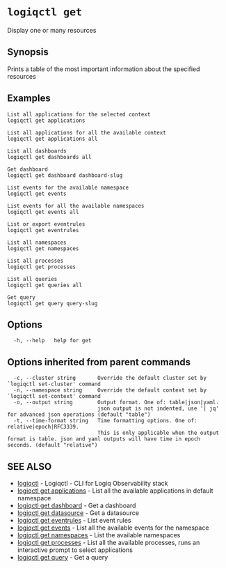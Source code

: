 # `logiqctl get`

Display one or many resources

## Synopsis

Prints a table of the most important information about the specified resources

## Examples

```text
List all applications for the selected context
logiqctl get applications

List all applications for all the available context
logiqctl get applications all

List all dashboards
logiqctl get dashboards all

Get dashboard
logiqctl get dashboard dashboard-slug

List events for the available namespace
logiqctl get events

List events for all the available namespaces
logiqctl get events all

List or export eventrules
logiqctl get eventrules

List all namespaces
logiqctl get namespaces

List all processes
logiqctl get processes

List all queries
logiqctl get queries all

Get query
logiqctl get query query-slug
```

## Options

```text
  -h, --help   help for get
```

## Options inherited from parent commands

```text
  -c, --cluster string       Override the default cluster set by `logiqctl set-cluster' command
  -n, --namespace string     Override the default context set by `logiqctl set-context' command
  -o, --output string        Output format. One of: table|json|yaml. 
                             json output is not indented, use '| jq' for advanced json operations (default "table")
  -t, --time-format string   Time formatting options. One of: relative|epoch|RFC3339. 
                             This is only applicable when the output format is table. json and yaml outputs will have time in epoch seconds. (default "relative")
```

## SEE ALSO

* [logiqctl](/)     - Logiqctl - CLI for Logiq Observability stack
* [logiqctl get applications](/get/logiqctl_get_applications)     - List all the available applications in default namespace
* [logiqctl get dashboard](/get/logiqctl_get_dashboard)     - Get a dashboard
* [logiqctl get datasource](/get/logiqctl_get_datasource)     - Get a datasource
* [logiqctl get eventrules](/get/logiqctl_get_eventrules)     - List event rules
* [logiqctl get events](/get/logiqctl_get_events)     - List all the available events for the namespace
* [logiqctl get namespaces](/get/logiqctl_get_namespaces)     - List the available namespaces
* [logiqctl get processes](/get/logiqctl_get_processes)     - List all the available processes, runs an interactive prompt to select applications
* [logiqctl get query](/get/logiqctl_get_query)     - Get a query

